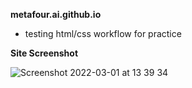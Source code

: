 **metafour.ai.github.io**

 - testing html/css workflow for practice

**Site Screenshot**

![Screenshot 2022-03-01 at 13 39 34](https://user-images.githubusercontent.com/87764103/156130144-3d899672-4717-41b8-a381-c594c78b3f55.png)

